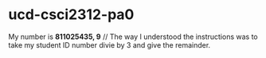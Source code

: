 # ucd-csci2312-pa0

My number is **811025435, 9**
// The way I understood the instructions was to take my student ID number divie by 3 and give the remainder. 
